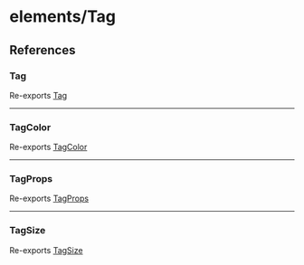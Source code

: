 # elements/Tag

## References

### Tag

Re-exports [Tag](functions/Tag.md)

***

### TagColor

Re-exports [TagColor](type-aliases/TagColor.md)

***

### TagProps

Re-exports [TagProps](interfaces/TagProps.md)

***

### TagSize

Re-exports [TagSize](type-aliases/TagSize.md)
